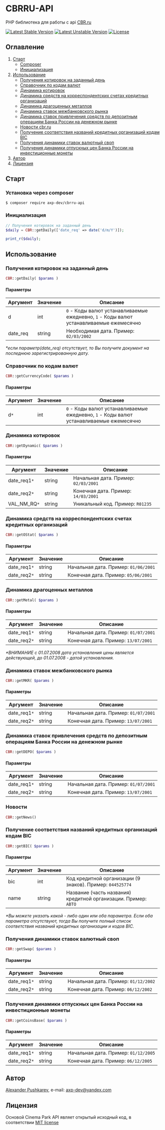 # CBRRU-API #
PHP библиотека для работы с api [CBR.ru](http://www.cbr.ru/)

[![Latest Stable Version](https://poser.pugx.org/axp-dev/cbrru-api/v/stable)](https://packagist.org/packages/axp-dev/cbrru-api)
[![Latest Unstable Version](https://poser.pugx.org/axp-dev/cbrru-api/v/unstable)](https://packagist.org/packages/axp-dev/cbrru-api)
[![License](https://poser.pugx.org/axp-dev/cbrru-api/license)](https://packagist.org/packages/axp-dev/cbrru-api)

## Оглавление
1. [Старт](#Старт)
    + [Composer](#Установка-через-composer)
    + [Инициализация](#Инициализация)
2. [Использование](#Использование)
    + [Получения котировок на заданный день](#Получения-котировок-на-заданный-день)
    + [Справочник по кодам валют](#Справочник-по-кодам-валют)
    + [Динамика котировок](#Динамика-котировок)
    + [Динамика средств на корреспондентских счетах кредитных организаций](#Динамика-средств-на-корреспондентских-счетах-кредитных-организаций)
    + [Динамика драгоценных металлов](#Динамика-драгоценных-металлов)
    + [Динамика ставок межбанковского рынка](#Динамика-ставок-межбанковского-рынка)
    + [Динамика ставок привлечения средств по депозитным операциям Банка России на денежном рынке](#Динамика-ставок-привлечения-средств-по-депозитным-операциям-Банка-России-на-денежном-рынке)
    + [Новости cbr.ru](#Новости)
    + [Получение соответствия названий кредитных организаций кодам BIC](#Получение-соответствия-названий-кредитных-организаций-кодам-BIC)
    + [Получения динамики ставок валютный своп](#Получения-динамики-ставок-валютный-своп)
    + [Получения динамики отпускных цен Банка России на инвестиционные монеты](#Получения-динамики-отпускных-цен-Банка-России-на-инвестиционные-монеты)
4. [Автор](#Автор)
5. [Лицензия](#Лицензия)

## Старт
### Установка через composer
```
$ composer require axp-dev/cbrru-api
```

### Инициализация
```php
// Получения котировок на заданный день
$daily = CBR::getDaily(['date_req' => date('d/m/Y')]);

print_r($daily);
```

## Использование
### Получения котировок на заданный день
```php
CBR::getDaily( $params )
```
#### Параметры
Аргумент | Значение | Описание
-------- | --------- | --------
d | int | `0` - Коды валют устанавливаемые ежедневно,  `1` - Коды валют устанавливаемые ежемесячно
date_req | string | Необходимая дата. Пример: `02/03/2002`

_*если параметр(date_req) отсутствует, то Вы получите документ на последнюю зарегистрированную дату._

### Справочник по кодам валют
```php
CBR::getCurrencyCode( $params )
```
#### Параметры
Аргумент | Значение | Описание
-------- | --------- | --------
d`*` | int | `0` - Коды валют устанавливаемые ежедневно,  `1` - Коды валют устанавливаемые ежемесячно

### Динамика котировок
```php
CBR::getDynamic( $params )
```
#### Параметры
Аргумент | Значение | Описание
-------- | --------- | --------
date_req1`*` | string | Начальная дата. Пример: `02/03/2001`
date_req2`*` | string | Конечная дата. Пример: `14/03/2001`
VAL_NM_RQ`*` | string | Уникальный код. Пример: `R01235`

### Динамика средств на корреспондентских счетах кредитных организаций
```php
CBR::getOStat( $params )
```
#### Параметры
Аргумент | Значение | Описание
-------- | --------- | --------
date_req1`*` | string | Начальная дата. Пример: `01/06/2001`
date_req2`*` | string | Конечная дата. Пример: `05/06/2001`

### Динамика драгоценных металлов
```php
CBR::getMetal( $params )
```
#### Параметры
Аргумент | Значение | Описание
-------- | --------- | --------
date_req1`*` | string | Начальная дата. Пример: `01/07/2001`
date_req2`*` | string | Конечная дата. Пример: `13/07/2001`

_*ВНИМАНИЕ c 01.07.2008 дата установления цены является действующей, до 01.07.2008 - датой установления._

### Динамика ставок межбанковского рынка
```php
CBR::getMKR( $params )
```
#### Параметры
Аргумент | Значение | Описание
-------- | --------- | --------
date_req1`*` | string | Начальная дата. Пример: `01/07/2001`
date_req2`*` | string | Конечная дата. Пример: `13/07/2001`

### Динамика ставок привлечения средств по депозитным операциям Банка России на денежном рынке
```php
CBR::getDEPO( $params )
```
#### Параметры
Аргумент | Значение | Описание
-------- | --------- | --------
date_req1`*` | string | Начальная дата. Пример: `01/07/2001`
date_req2`*` | string | Конечная дата. Пример: `13/07/2001`

### Новости
```php
CBR::getNews()
```

### Получение соответствия названий кредитных организаций кодам BIC
```php
CBR::getBIC( $params )
```
#### Параметры
Аргумент | Значение | Описание
-------- | --------- | --------
bic | int | Код кредитной организации (9 знаков). Пример: `044525774`
name  | string | Название (часть названия) кредитной организации. Пример: `АВТО`

_*Вы можете указать какой - либо один или оба параметра.
Если оба параметра отсутствуют, тогда Вы получите полный список соответствия названий кредитных организации и кодов BIC._

### Получения динамики ставок валютный своп
```php
CBR::getSwap( $params )
```
#### Параметры
Аргумент | Значение | Описание
-------- | --------- | --------
date_req1`*` | string | Начальная дата. Пример: `01/12/2002`
date_req2`*` | string | Конечная дата. Пример: `06/12/2002`

### Получения динамики отпускных цен Банка России на инвестиционные монеты
```php
CBR::getCoinsBase( $params )
```
#### Параметры
Аргумент | Значение | Описание
-------- | --------- | --------
date_req1`*` | string | Начальная дата. Пример: `01/12/2005`
date_req2`*` | string | Конечная дата. Пример: `06/12/2005`

## Автор
[Alexander Pushkarev](https://github.com/axp-dev), e-mail: [axp-dev@yandex.com](mailto:axp-dev@yandex.com)

## Лицензия
Основой Cinema Park API являет открытый исходный код, в соответствии [MIT license](https://opensource.org/licenses/MIT)